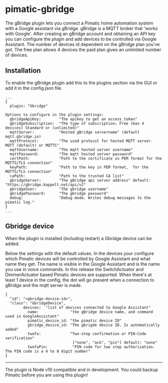 pimatic-gbridge
===================
The gBridge plugin lets you connect a Pimatic home automation system with a Google assistant via gBridge. gBridge is a MQTT broker that 'works with Google'. After creating an gBridge account and obtaining an API key you can configure the plugin and add devices to be controlled via Google Assistant.
The number of devices id dependent on the gBridge plan you've got. The free plan allows 4 devices the paid plan gives an unlimited number of devices.


Installation
------------
To enable the gBridge plugin add this to the plugins section via the GUI or add it in the config.json file.

```
...
{
  plugin: "Gbridge"

Options to configure in the plugin settings:
  gbridgeApiKey:        "The apikey to get an access_token"
  gbridgeSubscription:  "The type of subscription; Free (max 4 devices) Standard or (unlimited)"
  mqttServer:           "Hosted gBridge servername" (default mqtt.gbridge.io)
  mqttProtocol:         "The used protocol for hosted MQTT server. MQTT (default) or MQTTS"
  mqttUsername:         "The mqtt hosted server username"
  mqttPassword:         "The mqtt hosted server password"
  certPath:             "Path to the certificate in PEM format for the MQTTS/TLS connection"
  keyPath:              "Path to the key in PEM format,  for the MQTTS/TLS connection"
  caPath:               "Path to the trusted CA list"
  gbridgeServer:        "The gBridge api server address" default: "https://gbridge.kappelt.net/api/v2"
  gbridgeUser:          "The gbridge username"
  gbridgePassword:      "The gbridge password"
  debug:                "Debug mode. Writes debug messages to the pimatic log."
}
...
```

Gbridge device
-----------------
When the plugin is installed (including restart) a Gbridge device can be added.

Below the settings with the default values. In the devices your configure which Pimatic devices will be controlled by Google Assistant and what name they get. The name is visible in the Google Assistant and is the name you use in voice commands.
In this release the SwitchActuator and DimmerActuator based Pimatic devices are supported.
When there's at least 1 device in the config, the dot will go present when a connection to gBridge and the mqtt server is made.

```
{
  "id": "<gbridge-device-id>",
  "class": "GbridgeDevice",
        devices:  "list of devices connected to Google Assistant"
          name:              "the gBridge device name, and command used in GoogleAssistant"
          pimatic_device_id: "the pimatic device ID"
          gbridge_device_id: "The gbrigde device ID. Is automatically added"
          twofa:             "Two-step confirmation or PIN-Code verification"
                              ["none", "ack", "pin"] default: "none"
          twofaPin:           "PIN code for two step authorization. The PIN code is a 4 to 8 digit number"
}
```

---------

The plugin is Node v10 compatible and in development. You could backup Pimatic before you are using this plugin!
